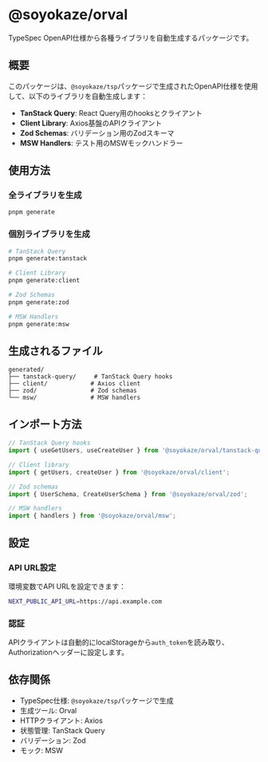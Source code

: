 # @soyokaze/orval

TypeSpec OpenAPI仕様から各種ライブラリを自動生成するパッケージです。

## 概要

このパッケージは、`@soyokaze/tsp`パッケージで生成されたOpenAPI仕様を使用して、以下のライブラリを自動生成します：

- **TanStack Query**: React Query用のhooksとクライアント
- **Client Library**: Axios基盤のAPIクライアント
- **Zod Schemas**: バリデーション用のZodスキーマ
- **MSW Handlers**: テスト用のMSWモックハンドラー

## 使用方法

### 全ライブラリを生成

```bash
pnpm generate
```

### 個別ライブラリを生成

```bash
# TanStack Query
pnpm generate:tanstack

# Client Library
pnpm generate:client

# Zod Schemas
pnpm generate:zod

# MSW Handlers
pnpm generate:msw
```

## 生成されるファイル

```
generated/
├── tanstack-query/     # TanStack Query hooks
├── client/            # Axios client
├── zod/               # Zod schemas
└── msw/               # MSW handlers
```

## インポート方法

```typescript
// TanStack Query hooks
import { useGetUsers, useCreateUser } from '@soyokaze/orval/tanstack-query';

// Client library
import { getUsers, createUser } from '@soyokaze/orval/client';

// Zod schemas
import { UserSchema, CreateUserSchema } from '@soyokaze/orval/zod';

// MSW handlers
import { handlers } from '@soyokaze/orval/msw';
```

## 設定

### API URL設定

環境変数でAPI URLを設定できます：

```bash
NEXT_PUBLIC_API_URL=https://api.example.com
```

### 認証

APIクライアントは自動的にlocalStorageから`auth_token`を読み取り、Authorizationヘッダーに設定します。

## 依存関係

- TypeSpec仕様: `@soyokaze/tsp`パッケージで生成
- 生成ツール: Orval
- HTTPクライアント: Axios
- 状態管理: TanStack Query
- バリデーション: Zod
- モック: MSW